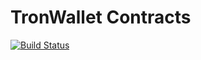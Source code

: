 
# TronWallet Contracts 
[![Build Status](https://travis-ci.org/TronWallet/tronwallet-contracts.svg?branch=master)](https://travis-ci.org/TronWallet/tronwallet-contracts)
